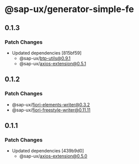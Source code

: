 # @sap-ux/generator-simple-fe

## 0.1.3

### Patch Changes

-   Updated dependencies [815bf59]
    -   @sap-ux/btp-utils@0.9.1
    -   @sap-ux/axios-extension@0.5.1

## 0.1.2

### Patch Changes

-   @sap-ux/fiori-elements-writer@0.3.2
-   @sap-ux/fiori-freestyle-writer@0.11.11

## 0.1.1

### Patch Changes

-   Updated dependencies [439b9d0]
    -   @sap-ux/axios-extension@0.5.0
